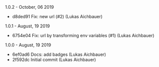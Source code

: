 1.0.2 - October, 06 2019

* d8ded91 Fix: new url (#2) (Lukas Aichbauer)

1.0.1 - August, 19 2019

* 6754e04 Fix: url by transforming env variables (#1) (Lukas Aichbauer)

1.0.0 - August, 19 2019

* 6ef0ad6 Docs: add badges (Lukas Aichbauer)
* 2f592dc Initial commit (Lukas Aichbauer)

